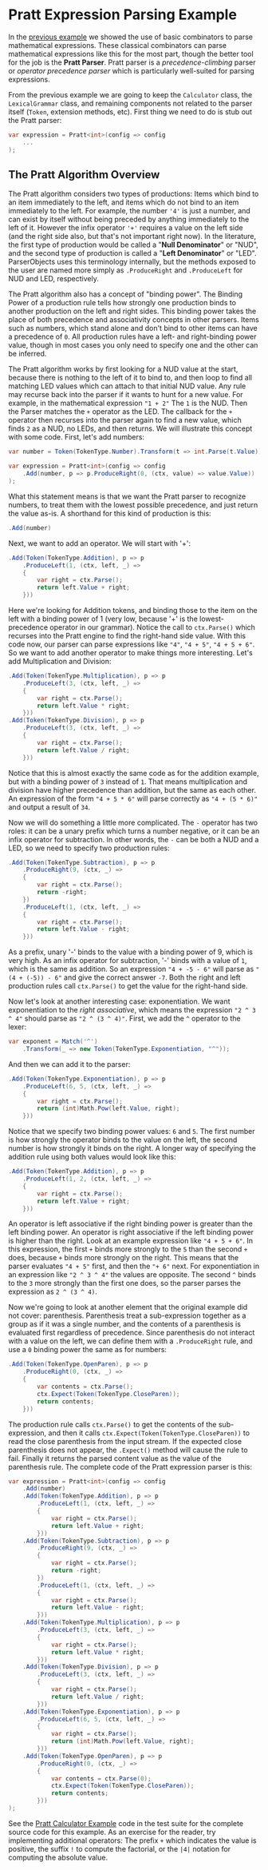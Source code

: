 # Pratt Expression Parsing Example

In the [previous example](expression_example.md) we showed the use of basic combinators to parse mathematical expressions. These classical combinators can parse mathematical expressions like this for the most part, though the better tool for the job is the **Pratt Parser**. Pratt parser is a *precedence-climbing* parser or *operator precedence parser* which is particularly well-suited for parsing expressions.

From the previous example we are going to keep the `Calculator` class, the `LexicalGrammar` class, and remaining components not related to the parser itself (`Token`, extension methods, etc).  First thing we need to do is stub out the Pratt parser:

```csharp
var expression = Pratt<int>(config => config
    ...
);
```

## The Pratt Algorithm Overview

The Pratt algorithm considers two types of productions: Items which bind to an item immediately to the left, and items which do not bind to an item immediately to the left. For example, the number `'4'` is just a number, and can exist by itself without being preceded by anything immediately to the left of it. However the infix operator `'+'` requires a value on the left side (and the right side also, but that's not important right now). In the literature, the first type of production would be called a "**Null Denominator**" or "NUD", and the second type of production is called a "**Left Denominator**" or "LED". ParserObjects uses this terminology internally, but the methods exposed to the user are named more simply as `.ProduceRight` and `.ProduceLeft` for NUD and LED, respectively.

The Pratt algorithm also has a concept of "binding power". The Binding Power of a production rule tells how strongly one production binds to another production on the left and right sides. This binding power takes the place of both precedence and associativity concepts in other parsers. Items such as numbers, which stand alone and don't bind to other items can have a precedence of `0`. All production rules have a left- and right-binding power value, though in most cases you only need to specify one and the other can be inferred.

The Pratt algorithm works by first looking for a NUD value at the start, because there is nothing to the left of it to bind to, and then loop to find all matching LED values which can attach to that initial NUD value. Any rule may recurse back into the parser if it wants to hunt for a new value. For example, in the mathematical expression `"1 + 2"` The `1` is the NUD. Then the Parser matches the `+` operator as the LED. The callback for the `+` operator then recurses into the parser again to find a new value, which finds `2` as a NUD, no LEDs, and then returns. We will illustrate this concept with some code. First, let's add numbers:

```csharp
var number = Token(TokenType.Number).Transform(t => int.Parse(t.Value));

var expression = Pratt<int>(config => config
    .Add(number, p => p.ProduceRight(0, (ctx, value) => value.Value))
);
```

What this statement means is that we want the Pratt parser to recognize numbers, to treat them with the lowest possible precedence, and just return the value as-is. A shorthand for this kind of production is this:

```csharp
.Add(number)
```

Next, we want to add an operator. We will start with '+':

```csharp
.Add(Token(TokenType.Addition), p => p
    .ProduceLeft(1, (ctx, left, _) =>
    {
        var right = ctx.Parse();
        return left.Value + right;
    }))
```

Here we're looking for Addition tokens, and binding those to the item on the left with a binding power of 1 (very low, because '+' is the lowest-precedence operator in our grammar). Notice the call to `ctx.Parse()` which recurses into the Pratt engine to find the right-hand side value. With this code now, our parser can parse expressions like `"4"`, `"4 + 5"`, `"4 + 5 + 6"`. So we want to add another operator to make things more interesting. Let's add Multiplication and Division:

```csharp
.Add(Token(TokenType.Multiplication), p => p
    .ProduceLeft(3, (ctx, left, _) =>
    {
        var right = ctx.Parse();
        return left.Value * right;
    }))
.Add(Token(TokenType.Division), p => p
    .ProduceLeft(3, (ctx, left, _) =>
    {
        var right = ctx.Parse();
        return left.Value / right;
    }))
```

Notice that this is almost exactly the same code as for the addition example, but with a binding power of `3` instead of `1`. That means multiplication and division have higher precedence than addition, but the same as each other. An expression of the form `"4 + 5 * 6"` will parse correctly as `"4 + (5 * 6)"` and output a result of `34`.

Now we will do something a little more complicated. The `-` operator has two roles: it can be a unary prefix which turns a number negative, or it can be an infix operator for subtraction. In other words, the `-` can be both a NUD and a LED, so we need to specify two production rules:

```csharp
.Add(Token(TokenType.Subtraction), p => p
    .ProduceRight(9, (ctx, _) =>
    {
        var right = ctx.Parse();
        return -right;
    })
    .ProduceLeft(1, (ctx, left, _) =>
    {
        var right = ctx.Parse();
        return left.Value - right;
    }))
```

As a prefix, unary '-' binds to the value with a binding power of 9, which is very high. As an infix operator for subtraction, '-' binds with a value of `1`, which is the same as addition. So an expression `"4 + -5 - 6"` will parse as `"(4 + (-5)) - 6"` and give the correct answer `-7`. Both the right and left production rules call `ctx.Parse()` to get the value for the right-hand side.

Now let's look at another interesting case: exponentiation. We want exponentiation to the *right associative*, which means the expression `"2 ^ 3 ^ 4"` should parse as `"2 ^ (3 ^ 4)"`. First, we add the `^` operator to the lexer:

```csharp
var exponent = Match('^')
    .Transform(_ => new Token(TokenType.Exponentiation, "^"));
```

And then we can add it to the parser:

```csharp
.Add(Token(TokenType.Exponentiation), p => p
    .ProduceLeft(6, 5, (ctx, left, _) =>
    {
        var right = ctx.Parse();
        return (int)Math.Pow(left.Value, right);
    }))
```

Notice that we specify two binding power values: `6` and `5`. The first number is how strongly the operator binds to the value on the left, the second number is how strongly it binds on the right. A longer way of specifying the addition rule using both values would look like this:

```csharp
.Add(Token(TokenType.Addition), p => p
    .ProduceLeft(1, 2, (ctx, left, _) =>
    {
        var right = ctx.Parse();
        return left.Value + right;
    }))
```

An operator is left associative if the right binding power is greater than the left binding power. An operator is right associative if the left binding power is higher than the right. Look at an example expression like `"4 + 5 + 6"`. In this expression, the first `+` binds more strongly to the `5` than the second `+` does, because `+` binds more strongly on the right. This means that the parser evaluates `"4 + 5"` first, and then the `"+ 6"` next. For exponentiation in an expression like `"2 ^ 3 ^ 4"` the values are opposite. The second `^` binds to the `3` more strongly than the first one does, so the parser parses the expression as `2 ^ (3 ^ 4)`.

Now we're going to look at another element that the original example did not cover: parenthesis. Parenthesis treat a sub-expression together as a group as if it was a single number, and the contents of a parenthesis is evaluated first regardless of precedence. Since parenthesis do not interact with a value on the left, we can define them with a `.ProduceRight` rule, and use a `0` binding power the same as for numbers:

```csharp
.Add(Token(TokenType.OpenParen), p => p
    .ProduceRight(0, (ctx, _) =>
    {
        var contents = ctx.Parse();
        ctx.Expect(Token(TokenType.CloseParen));
        return contents;
    }))
```

The production rule calls `ctx.Parse()` to get the contents of the sub-expression, and then it calls `ctx.Expect(Token(TokenType.CloseParen))` to read the close parenthesis from the input stream. If the expected close parenthesis does not appear, the `.Expect()` method will cause the rule to fail. Finally it returns the parsed content value as the value of the parenthesis rule. The complete code of the Pratt expression parser is this:

```csharp
var expression = Pratt<int>(config => config
    .Add(number)
    .Add(Token(TokenType.Addition), p => p
        .ProduceLeft(1, (ctx, left, _) =>
        {
            var right = ctx.Parse();
            return left.Value + right;
        }))
    .Add(Token(TokenType.Subtraction), p => p
        .ProduceRight(9, (ctx, _) =>
        {
            var right = ctx.Parse();
            return -right;
        })
        .ProduceLeft(1, (ctx, left, _) =>
        {
            var right = ctx.Parse();
            return left.Value - right;
        }))
    .Add(Token(TokenType.Multiplication), p => p
        .ProduceLeft(3, (ctx, left, _) =>
        {
            var right = ctx.Parse();
            return left.Value * right;
        }))
    .Add(Token(TokenType.Division), p => p
        .ProduceLeft(3, (ctx, left, _) =>
        {
            var right = ctx.Parse();
            return left.Value / right;
        }))
    .Add(Token(TokenType.Exponentiation), p => p
        .ProduceLeft(6, 5, (ctx, left, _) =>
        {
            var right = ctx.Parse();
            return (int)Math.Pow(left.Value, right);
        }))
    .Add(Token(TokenType.OpenParen), p => p
        .ProduceRight(0, (ctx, _) =>
        {
            var contents = ctx.Parse(0);
            ctx.Expect(Token(TokenType.CloseParen));
            return contents;
        }))
);
```

See the [Pratt Calculator Example](https://github.com/Whiteknight/ParserObjects/tree/master/ParserObjects.Tests/Examples/PrattCalculator) code in the test suite for the complete source code for this example. As an exercise for the reader, try implementing additional operators: The prefix `+` which indicates the value is positive, the suffix `!` to compute the factorial, or the `|4|` notation for computing the absolute value.